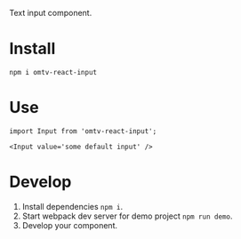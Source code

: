 Text input component.

# Install
```
npm i omtv-react-input
```

# Use
```
import Input from 'omtv-react-input';

<Input value='some default input' />
```

# Develop
1. Install dependencies `npm i`.
2. Start webpack dev server for demo project `npm run demo`.
3. Develop your component.
